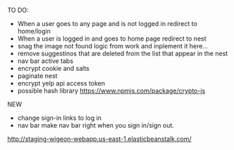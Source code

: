 TO DO: 

* When a user goes to any page and is not logged in redirect to home/login
* When a user is logged in and goes to home page redirect to nest
* snag the image not found logic from work and inplement it here...
* remove suggestinos that are deleted from the list that appear in the nest
* nav bar active tabs
* encrypt cookie and salts
* paginate nest 
* encrypt yelp api access token
* possible hash library https://www.npmjs.com/package/crypto-js



NEW
* change sign-in links to log in
* nav bar make nav bar right when you sign in/sign out.

http://staging-wigeon-webapp.us-east-1.elasticbeanstalk.com/